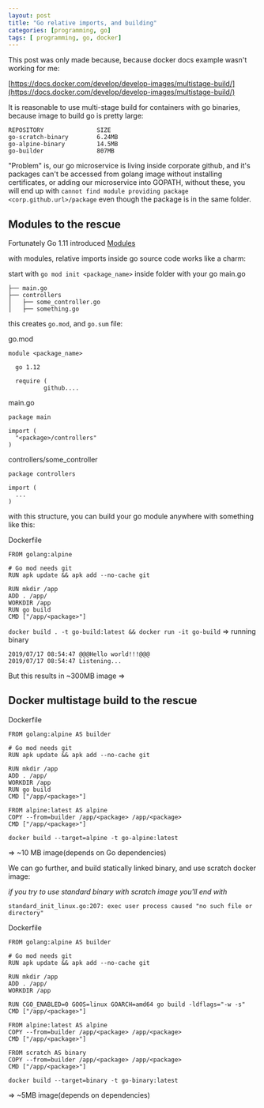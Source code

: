 ```yaml
---
layout: post
title: "Go relative imports, and building"
categories: [programming, go]
tags: [ programming, go, docker]
---
```


This post was only made because, because docker docs example wasn't working for me:

[https://docs.docker.com/develop/develop-images/multistage-build/](https://docs.docker.com/develop/develop-images/multistage-build/)

It is reasonable to use multi-stage build for containers with go binaries, because image to build go is pretty large:

```
REPOSITORY               SIZE
go-scratch-binary        6.24MB
go-alpine-binary         14.5MB
go-builder               807MB
```

"Problem" is, our go microservice is living inside corporate github, and it's packages can't be accessed from golang image without installing certificates, or adding our microservice into GOPATH, without these, you will end up with `cannot find module providing package <corp.github.url>/package` even though the package is in the same folder.


## Modules to the rescue

Fortunately Go 1.11 introduced [Modules](https://github.com/golang/go/wiki/Modules)

with modules, relative imports inside go source code works like a charm: 

start with `go mod init <package_name>` inside folder with your go main.go

```
├── main.go
├── controllers 
│   ├── some_controller.go
│   ├── something.go
```


this creates `go.mod`, and `go.sum` file:

go.mod
```
module <package_name>

  go 1.12

  require (
          github....
```


main.go
```
package main

import (
  "<package>/controllers"
)
```


controllers/some_controller
```
package controllers

import (
  ...
)
```

with this structure, you can build your go module anywhere with something like this:

Dockerfile
```
FROM golang:alpine

# Go mod needs git
RUN apk update && apk add --no-cache git

RUN mkdir /app
ADD . /app/
WORKDIR /app
RUN go build
CMD ["/app/<package>"]
```

`docker build . -t go-build:latest && docker run -it go-build` => running binary

```
2019/07/17 08:54:47 @@@Hello world!!!@@@
2019/07/17 08:54:47 Listening...
```

But this results in ~300MB image =>

## Docker multistage build to the rescue


Dockerfile
```
FROM golang:alpine AS builder

# Go mod needs git
RUN apk update && apk add --no-cache git

RUN mkdir /app
ADD . /app/
WORKDIR /app
RUN go build
CMD ["/app/<package>"]

FROM alpine:latest AS alpine
COPY --from=builder /app/<package> /app/<package>
CMD ["/app/<package>"]
```

`docker build --target=alpine -t go-alpine:latest`

=> ~10 MB image(depends on Go dependencies)

We can go further, and build statically linked binary, and use scratch docker image:

*if you try to use standard binary with scratch image you'll end with*

`standard_init_linux.go:207: exec user process caused "no such file or directory"`

Dockerfile
```
FROM golang:alpine AS builder

# Go mod needs git
RUN apk update && apk add --no-cache git

RUN mkdir /app
ADD . /app/
WORKDIR /app

RUN CGO_ENABLED=0 GOOS=linux GOARCH=amd64 go build -ldflags="-w -s"
CMD ["/app/<package>"]

FROM alpine:latest AS alpine
COPY --from=builder /app/<package> /app/<package>
CMD ["/app/<package>"]

FROM scratch AS binary
COPY --from=builder /app/<package> /app/<package>
CMD ["/app/<package>"]
```

`docker build --target=binary -t go-binary:latest`

=> ~5MB image(depends on dependencies)